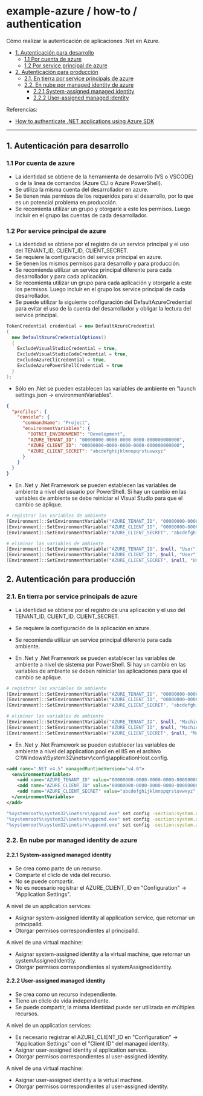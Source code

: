 # example-azure / how-to / authentication

Cómo realizar la autenticación de aplicaciones .Net en Azure.

- [1. Autenticación para desarrollo](#1-autenticación-para-desarrollo)
  - [1.1 Por cuenta de azure](#11-por-cuenta-de-azure)
  - [1.2 Por service principal de azure](#12-por-service-principal-de-azure)
- [2. Autenticación para producción](#2-autenticación-para-producción)
  - [2.1. En tierra por service principals de azure](#21-en-tierra-por-service-principals-de-azure)
  - [2.2. En nube por managed identity de azure](#22-en-nube-por-managed-identity-de-azure)
    - [2.2.1 System-assigned managed identity](#221-system-assigned-managed-identity)
    - [2.2.2 User-assigned managed identity](#222-user-assigned-managed-identity)

Referencias:

- [How to authenticate .NET applications using Azure SDK](https://learn.microsoft.com/en-us/dotnet/azure/sdk/authentication)

---

## 1. Autenticación para desarrollo

### 1.1 Por cuenta de azure

- La identidad se obtiene de la herramienta de desarrollo (VS o VSCODE) o de la linea de comandos (Azure CLI o Azure PowerShell).
- Se utiliza la misma cuenta del desarrollador en azure.
- Se tienen más permisos de los requeridos para el desarrollo, por lo que es un potencial problema en producción.
- Se recomienta utilizar un grupo y otorgarle a este los permisos. Luego incluir en el grupo las cuentas de cada desarrollador.

### 1.2 Por service principal de azure

- La identidad se obtiene por el registro de un service principal y el uso del TENANT_ID, CLIENT_ID, CLIENT_SECRET.
- Se requiere la configuración del service principal en azure.
- Se tienen los mismos permisos para desarrollo y para producción.
- Se recomienda utilizar un service principal diferente para cada desarrollador y para cada aplicación.
- Se recomienta utilizar un grupo para cada aplicación y otorgarle a este los permisos. Luego incluir en el grupo los service principal de cada desarrollador.
- Se puede utilizar la siguiente configuración del DefaultAzureCredential para evitar el uso de la cuenta del desarrollador y obligar la lectura del service principal.

```csharp
TokenCredential credential = new DefaultAzureCredential
(
  new DefaultAzureCredentialOptions()
  {
    ExcludeVisualStudioCredential = true,
    ExcludeVisualStudioCodeCredential = true,
    ExcludeAzureCliCredential = true,
    ExcludeAzurePowerShellCredential = true
  }
);
```

- Sólo en .Net se pueden establecen las variables de ambiente en "launch settings.json -> environmentVariables".

```json
{
  "profiles": {
    "console": {
      "commandName": "Project",
      "environmentVariables": {
        "DOTNET_ENVIRONMENT": "Development",
        "AZURE_TENANT_ID": "00000000-0000-0000-0000-000000000000",
        "AZURE_CLIENT_ID": "00000000-0000-0000-0000-000000000000",
        "AZURE_CLIENT_SECRET": "abcdefghijklmnopqrstuvwxyz"
      }
    }
  }
}
```

- En .Net y .Net Framework se pueden establecen las variables de ambiente a nivel del usuario por PowerShell. Si hay un cambio en las variables de ambiente se debe reiniciar el Visual Studio para que el cambio se aplique.

```powershell
# registrar las variables de ambiente
[Environment]::SetEnvironmentVariable("AZURE_TENANT_ID", "00000000-0000-0000-0000-000000000000", "User")
[Environment]::SetEnvironmentVariable("AZURE_CLIENT_ID", "00000000-0000-0000-0000-000000000000", "User")
[Environment]::SetEnvironmentVariable("AZURE_CLIENT_SECRET", "abcdefghijklmnopqrstuvwxyz", "User")

# eliminar las variables de ambiente
[Environment]::SetEnvironmentVariable("AZURE_TENANT_ID", $null, "User")
[Environment]::SetEnvironmentVariable("AZURE_CLIENT_ID", $null, "User")
[Environment]::SetEnvironmentVariable("AZURE_CLIENT_SECRET", $null, "User")
```

## 2. Autenticación para producción

### 2.1. En tierra por service principals de azure

- La identidad se obtiene por el registro de una aplicación y el uso del TENANT_ID, CLIENT_ID, CLIENT_SECRET.
- Se requiere la configuración de la aplicación en azure.
- Se recomienda utilizar un service principal diferente para cada ambiente.

- En .Net y .Net Framework se pueden establecer las variables de ambiente a nivel de sistema por PowerShell. Si hay un cambio en las variables de ambiente se deben reiniciar las aplicaciones para que el cambio se aplique.

```powershell
# registrar las variables de ambiente
[Environment]::SetEnvironmentVariable("AZURE_TENANT_ID", "00000000-0000-0000-0000-000000000000", "Machine")
[Environment]::SetEnvironmentVariable("AZURE_CLIENT_ID", "00000000-0000-0000-0000-000000000000", "Machine")
[Environment]::SetEnvironmentVariable("AZURE_CLIENT_SECRET", "abcdefghijklmnopqrstuvwxyz", "Machine")

# eliminar las variables de ambiente
[Environment]::SetEnvironmentVariable("AZURE_TENANT_ID", $null, "Machine")
[Environment]::SetEnvironmentVariable("AZURE_CLIENT_ID", $null, "Machine")
[Environment]::SetEnvironmentVariable("AZURE_CLIENT_SECRET", $null, "Machine")
```

- En .Net y .Net Framework se pueden establecer las variables de ambiente a nivel del application pool en el IIS en el archivo C:\Windows\System32\inetsrv\config\applicationHost.config.

```xml
<add name=".NET v4.5" managedRuntimeVersion="v4.0">
  <environmentVariables>
    <add name="AZURE_TENANT_ID" value="00000000-0000-0000-0000-000000000000" />
    <add name="AZURE_CLIENT_ID" value="00000000-0000-0000-0000-000000000000" />
    <add name="AZURE_CLIENT_SECRET" value="abcdefghijklmnopqrstuvwxyz" />
  </environmentVariables>
</add>
```

```bash
"%systemroot%\system32\inetsrv\appcmd.exe" set config -section:system.applicationHost/applicationPools /+"[name='.NET v4.5'].environmentVariables.[name='AZURE_TENANT_ID',value='00000000-0000-0000-0000-000000000000']" /commit:apphost
"%systemroot%\system32\inetsrv\appcmd.exe" set config -section:system.applicationHost/applicationPools /+"[name='.NET v4.5'].environmentVariables.[name='AZURE_CLIENT_ID',value='00000000-0000-0000-0000-000000000000']" /commit:apphost
"%systemroot%\system32\inetsrv\appcmd.exe" set config -section:system.applicationHost/applicationPools /+"[name='.NET v4.5'].environmentVariables.[name='AZURE_CLIENT_SECRET',value='abcdefghijklmnopqrstuvwxyz']" /commit:apphost
```

### 2.2. En nube por managed identity de azure

#### 2.2.1 System-assigned managed identity

- Se crea como parte de un recurso.
- Comparte el cliclo de vida del recurso.
- No se puede compartir.
- No es necesario registrar el AZURE_CLIENT_ID en "Configuration" -> "Application Settings".

A nivel de un application services:

- Asignar system-assigned identity al application service, que retornar un principalId.
- Otorgar permisos correspondientes al principalId.

A nivel de una virtual machine:

- Asignar system-assigned identity a la virtual machine, que retornar un systemAssignedIdentity.
- Otorgar permisos correspondientes al systemAssignedIdentity.

#### 2.2.2 User-assigned managed identity

- Se crea como un recurso independiente.
- Tiene un cliclo de vida independiente.
- Se puede compartir, la misma identidad puede ser utilizada en múltiples recursos.

A nivel de un application services:

- Es necesario registrar el AZURE_CLIENT_ID en "Configuration" -> "Application Settings" con el "Client ID" del managed identity.
- Asignar user-assigned identity al application service.
- Otorgar permisos correspondientes al user-assigned identity.

A nivel de una virtual machine:

- Asignar user-assigned identity a la virtual machine.
- Otorgar permisos correspondientes al user-assigned identity.
